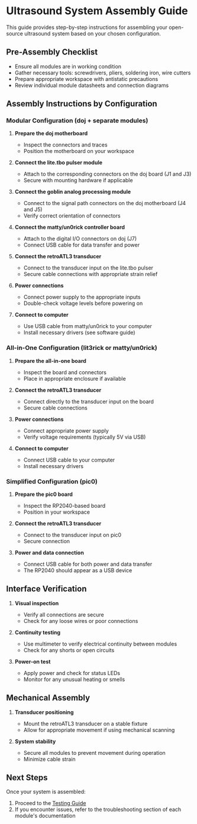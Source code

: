 # Ultrasound System Assembly Guide

This guide provides step-by-step instructions for assembling your open-source ultrasound system based on your chosen configuration.

## Pre-Assembly Checklist

- Ensure all modules are in working condition
- Gather necessary tools: screwdrivers, pliers, soldering iron, wire cutters
- Prepare appropriate workspace with antistatic precautions
- Review individual module datasheets and connection diagrams

## Assembly Instructions by Configuration

### Modular Configuration (doj + separate modules)

1. **Prepare the doj motherboard**
   - Inspect the connectors and traces
   - Position the motherboard on your workspace

2. **Connect the lite.tbo pulser module**
   - Attach to the corresponding connectors on the doj board (J1 and J3)
   - Secure with mounting hardware if applicable

3. **Connect the goblin analog processing module**
   - Connect to the signal path connectors on the doj motherboard (J4 and J5)
   - Verify correct orientation of connectors

4. **Connect the matty/un0rick controller board**
   - Attach to the digital I/O connectors on doj (J7)
   - Connect USB cable for data transfer and power

5. **Connect the retroATL3 transducer**
   - Connect to the transducer input on the lite.tbo pulser
   - Secure cable connections with appropriate strain relief

6. **Power connections**
   - Connect power supply to the appropriate inputs
   - Double-check voltage levels before powering on

7. **Connect to computer**
   - Use USB cable from matty/un0rick to your computer
   - Install necessary drivers (see software guide)

### All-in-One Configuration (lit3rick or matty/un0rick)

1. **Prepare the all-in-one board**
   - Inspect the board and connectors
   - Place in appropriate enclosure if available

2. **Connect the retroATL3 transducer**
   - Connect directly to the transducer input on the board
   - Secure cable connections

3. **Power connections**
   - Connect appropriate power supply
   - Verify voltage requirements (typically 5V via USB)

4. **Connect to computer**
   - Connect USB cable to your computer
   - Install necessary drivers

### Simplified Configuration (pic0)

1. **Prepare the pic0 board**
   - Inspect the RP2040-based board
   - Position in your workspace

2. **Connect the retroATL3 transducer**
   - Connect to the transducer input on pic0
   - Secure connection

3. **Power and data connection**
   - Connect USB cable for both power and data transfer
   - The RP2040 should appear as a USB device

## Interface Verification

1. **Visual inspection**
   - Verify all connections are secure
   - Check for any loose wires or poor connections

2. **Continuity testing**
   - Use multimeter to verify electrical continuity between modules
   - Check for any shorts or open circuits

3. **Power-on test**
   - Apply power and check for status LEDs
   - Monitor for any unusual heating or smells

## Mechanical Assembly

1. **Transducer positioning**
   - Mount the retroATL3 transducer on a stable fixture
   - Allow for appropriate movement if using mechanical scanning

2. **System stability**
   - Secure all modules to prevent movement during operation
   - Minimize cable strain

## Next Steps

Once your system is assembled:
1. Proceed to the [Testing Guide](../3-testing/README.md)
2. If you encounter issues, refer to the troubleshooting section of each module's documentation
